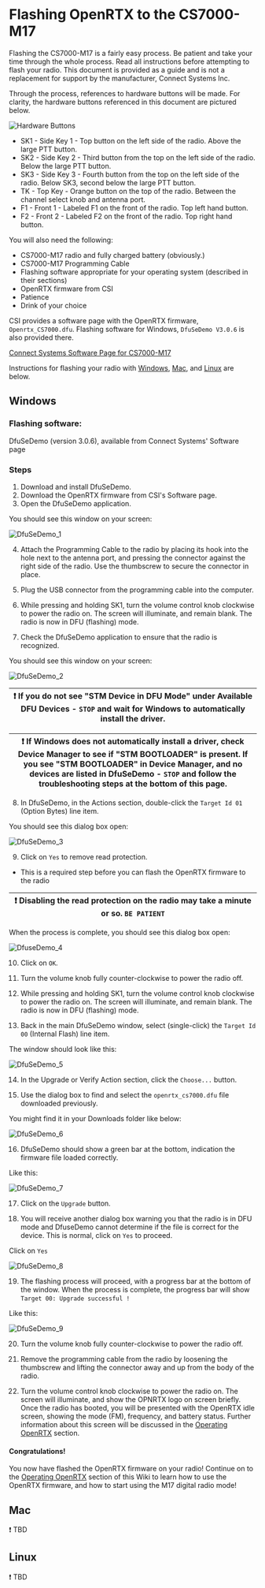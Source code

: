 # Flashing OpenRTX to the CS7000-M17

Flashing the CS7000-M17 is a fairly easy process. Be patient and take your time
through the whole process. Read all instructions before attempting to flash
your radio. This document is provided as a guide and is not a replacement for
support by the manufacturer, Connect Systems Inc. 

Through the process, references to hardware buttons will be made. For clarity,
the hardware buttons referenced in this document are pictured below.

![Hardware Buttons](_media/hw_buttons.png)

* SK1 - Side Key 1 - Top button on the left side of the radio. Above the large PTT button.
* SK2 - Side Key 2 - Third button from the top on the left side of the radio. Below the large PTT button.
* SK3 - Side Key 3 - Fourth button from the top on the left side of the radio. Below SK3, second below the large PTT button.
* TK - Top Key - Orange button on the top of the radio. Between the channel select knob and antenna port.
* F1 - Front 1 - Labeled F1 on the front of the radio. Top left hand button.
* F2 - Front 2 - Labeled F2 on the front of the radio. Top right hand button.

You will also need the following:

* CS7000-M17 radio and fully charged battery (obviously.)
* CS7000-M17 Programming Cable
* Flashing software appropriate for your operating system (described in their sections)
* OpenRTX firmware from CSI
* Patience
* Drink of your choice

CSI provides a software page with the OpenRTX firmware, `Openrtx_CS7000.dfu`.
Flashing software for Windows, `DfuSeDemo V3.0.6` is also provided there.

[Connect Systems Software Page for CS7000-M17](https://www.connectsystems.com/products/top/radios/CS7000_M17_SOFTWARE.htm)

Instructions for flashing your radio with [Windows](#windows), [Mac](#mac), and [Linux](#linux) are below.

## Windows

### Flashing software: 

DfuSeDemo (version 3.0.6), available from Connect Systems' Software page

### Steps

1. Download and install DfuSeDemo.
2. Download the OpenRTX firmware from CSI's Software page.
3. Open the DfuSeDemo application.

You should see this window on your screen:

![DfuSeDemo_1](_media/dfuse_1.png)

4. Attach the Programming Cable to the radio by placing its hook into the
hole next to the antenna port, and pressing the connector against the right
side of the radio. Use the thumbscrew to secure the connector in place.

5. Plug the USB connector from the programming cable into the computer.

6. While pressing and holding SK1, turn the volume control knob clockwise to
power the radio on. The screen will illuminate, and remain blank. The radio is
now in DFU (flashing) mode.

7. Check the DfuSeDemo application to ensure that the radio is recognized.

You should see this window on your screen:

![DfuSeDemo_2](_media/dfuse_2.png)

| :exclamation: If you do not see "STM Device in DFU Mode" under Available DFU Devices - `STOP` and wait for Windows to automatically install the driver. |
|------------------------------------------------------------------------------------------------------------------------------------------------------------------|

| :exclamation: If Windows does not automatically install a driver, check Device Manager to see if "STM BOOTLOADER" is present. If you see "STM BOOTLOADER" in Device Manager, and no devices are listed in DfuSeDemo - `STOP` and follow the troubleshooting steps at the bottom of this page. |
|----------------------------------------------------------------------------------------------------------------------------------------------------------------------------------------------------------------------------------------------------------------------------------------------------------|

8. In DfuSeDemo, in the Actions section, double-click the `Target Id 01` (Option Bytes) line item.

You should see this dialog box open:

![DfuSeDemo_3](_media/dfuse_3.png)

9. Click on `Yes` to remove read protection.
  * This is a required step before you can flash the OpenRTX firmware to the radio
  
  | :exclamation: Disabling the read protection on the radio may take a minute or so. `BE PATIENT` |
  |------------------------------------------------------------------------------------------------|

When the process is complete, you should see this dialog box open:

![DfuseDemo_4](_media/dfuse_4.png)

10. Click on `OK`.

11. Turn the volume knob fully counter-clockwise to power the radio off.

12. While pressing and holding SK1, turn the volume control knob clockwise to
power the radio on. The screen will illuminate, and remain blank. The radio is
now in DFU (flashing) mode.

13. Back in the main DfuSeDemo window, select (single-click) the `Target Id 00` (Internal Flash) line item.

The window should look like this:

![DfuSeDemo_5](_media/dfuse_5.png)

14. In the Upgrade or Verify Action section, click the `Choose...` button.

15. Use the dialog box to find and select the `openrtx_cs7000.dfu` file downloaded previously.

You might find it in your Downloads folder like below:

![DfuSeDemo_6](_media/dfuse_6.png)

16. DfuSeDemo should show a green bar at the bottom, indication the firmware file loaded correctly.

Like this:

![DfuSeDemo_7](_media/dfuse_7.png)

17. Click on the `Upgrade` button.

18. You will receive another dialog box warning you that the radio is in DFU
mode and DfuseDemo cannot determine if the file is correct for the device. This
is normal, click on `Yes` to proceed.

Click on `Yes`

![DfuSeDemo_8](_media/dfuse_8.png)

19. The flashing process will proceed, with a progress bar at the bottom of the
window. When the process is complete, the progress bar will show `Target 00:
Upgrade successful !`

Like this:

![DfuSeDemo_9](_media/dfuse_9.png)

20. Turn the volume knob fully counter-clockwise to power the radio off.

21. Remove the programming cable from the radio by loosening the thumbscrew
and lifting the connector away and up from the body of the radio.

22. Turn the volume control knob clockwise to power the radio on. The screen
will illuminate, and show the OPNRTX logo on screen briefly. Once the radio
has booted, you will be presented with the OpenRTX idle screen, showing the
mode (FM), frequency, and battery status. Further information about this
screen will be discussed in the [Operating OpenRTX](/m17/operating.md) section.

#### Congratulations!

You now have flashed the OpenRTX firmware on your radio! Continue on to the
[Operating OpenRTX](/m17/operating.md) section of this Wiki to learn how to use
the OpenRTX firmware, and how to start using the M17 digital radio mode!

## Mac

:exclamation: TBD

## Linux

:exclamation: TBD